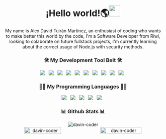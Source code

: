 <h1 align='center'>¡Hello world!🌎<img src="https://media.giphy.com/media/hvRJCLFzcasrR4ia7z/giphy.gif" width="35">
</h1>
<p align='center'>
    My name is Alex David Tuirán Martinez, an enthusiast of coding who wants to make better this world by the code, I'm
    a Software Developer from Riwi, looking to colaborate on future fullstack projects, I'm currently learning about
    the correct usage of Node.js with security methods.
</p>
<h3 align='center'>🛠️ My Development Tool Belt 🛠️</h3>
<p align='center'>
    <a href="https://git-scm.com/" target="_blank"><img
            src="https://img.shields.io/badge/git%20-%23F05133.svg?&style=for-the-badge&logo=git&logoColor=white"></a>&nbsp;&nbsp;
    <a href="https://github.com/davin-coder" target="_blank"><img
            src="https://img.shields.io/badge/github%20-%23000.svg?&style=for-the-badge&logo=github&logoColor=white"></a>&nbsp;&nbsp;
    <a href="https://www.mysql.com/" target="_blank"><img
            src="https://img.shields.io/badge/mysql%20-%23016B93.svg?&style=for-the-badge&logo=mysql&logoColor=white"></a>&nbsp;&nbsp;
    <a href="https://www.postgresql.org/download/" target="_blank"><img
            src="https://img.shields.io/static/v1?style=for-the-badge&message=PostgreSQL&color=4169E1&logo=PostgreSQL&logoColor=FFFFFF&label="></a>&nbsp;&nbsp;
    <a href="https://tailwindcss.com/" target="_blank"><img
            src="https://img.shields.io/static/v1?style=for-the-badge&message=Tailwind+CSS&color=222222&logo=Tailwind+CSS&logoColor=06B6D4&label="></a>&nbsp;&nbsp;
    <a href="https://www.docker.com/" target="_blank"><img
            src="https://img.shields.io/badge/Docker-2CA5E0?style=for-the-badge&logo=docker&logoColor=white"></a>&nbsp;&nbsp;
    <a href="https://fastapi.tiangolo.com/" target="_blank"><img
            src="https://img.shields.io/badge/fastapi-109989?style=for-the-badge&logo=FASTAPI&logoColor=white"></a>&nbsp;&nbsp;
    <a href="https://flask.palletsprojects.com/en/stable/" target="_blank"><img
            src="https://img.shields.io/badge/Flask-000000?style=for-the-badge&logo=flask&logoColor=white"></a>&nbsp;&nbsp;
    <a href="https://nodejs.org/es" target="_blank"><img
            src="https://img.shields.io/badge/Node%20js-339933?style=for-the-badge&logo=nodedotjs&logoColor=white"></a>&nbsp;&nbsp;
    <a href="https://nodejs.org/es" target="_blank"><img
            src="https://img.shields.io/badge/Postman-FF6C37?style=for-the-badge&logo=Postman&logoColor=white"></a>&nbsp;&nbsp;

</p <h3 align='center'>
<h3 align="center">👨‍💻 My Programming Languages 👨‍💻</h3>
<p align='center'>
    <a href="https://es.wikipedia.org/wiki/HTML5" target="_blank"><img
            src="https://img.shields.io/badge/html5%20-%23e34f26.svg?&style=for-the-badge&logo=html5&logoColor=white"></a>&nbsp;&nbsp;
    <a href="https://developer.mozilla.org/es/docs/Web/CSS" target="_blank"><img
            src="https://img.shields.io/badge/css3%20-%231572B6.svg?&style=for-the-badge&logo=css3&logoColor=white"></a>&nbsp;&nbsp;
    <a href="https://developer.mozilla.org/es/docs/Web/JavaScript" target="_blank"><img
            src="https://img.shields.io/badge/javascript%20-%23F7DF1E.svg?&style=for-the-badge&logo=javascript&logoColor=white"></a>&nbsp;&nbsp;
    <a href="https://www.typescriptlang.org/" target="_blank"><img
            src="https://img.shields.io/badge/TypeScript-007ACC?style=for-the-badge&logo=typescript&logoColor=white"></a>&nbsp;&nbsp;
    <a href="https://www.python.org/" target="_blank"><img
            src="https://img.shields.io/static/v1?style=for-the-badge&message=Python&color=3776AB&logo=Python&logoColor=FFFFFF&label"></a>&nbsp;&nbsp;
</p>

<h3 align="center">📊 Github Stats 📊 </h3>

<div align='center'>
    <img src="https://github-readme-stats.vercel.app/api/top-langs/?username=davin-coder&theme=tokyonight&hide_border=true&include_all_commits=false&count_private=false&layout=compact"
        alt="davin-coder">
</div>

<div align='center' style="display: flex;justify-content: center;align-items: center">
    <img style="width: 48%;"
        src="https://github-readme-stats.vercel.app/api?username=davin-coder&theme=tokyonight&hide_border=true&include_all_commits=true&count_private=false"
        alt="davin-coder">
    <img style="width: 51%;"
        src="https://nirzak-streak-stats.vercel.app/?user=davin-coder&theme=tokyonight&hide_border=true"
        alt="davin-coder">
</div>
